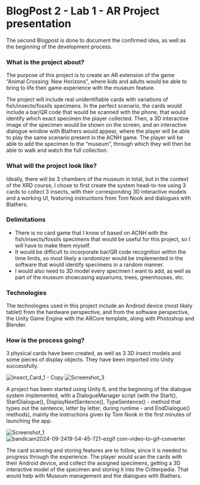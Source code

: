 # BlogPost 2 - Lab 1 - AR Project presentation

The second Blogpost is done to document the confirmed idea, as well as the beginning of the development process. 

### What is the project about?

The purpose of this project is to create an AR extension of the game “Animal Crossing: New Horizons”, where kids and adults would be able to bring to life their game experience with the museum feature.

The project will include real unidentifiable cards with variations of fish/insects/fossils specimens. In the perfect scenario, the cards would include a bar/QR code that would be scanned with the phone, that would identify which exact specimen the player collected. Then, a 3D interactive image of the specimen would be shown on the screen, and an interactive dialogue window with Blathers would appear, where the player will be able to play the same scenario present in the ACNH game. The player will be able to add the specimen to the “museum”, through which they will then be able to walk and watch the full collection. 

### What will the project look like?

Ideally, there will be 3 chambers of the museum in total, but in the context of the XRD course, I chose to first create the system head-to-toe using 3 cards to collect 3 insects, with their corresponding 3D interactive models and a working UI, featuring instructions from Tom Nook and dialogues with Blathers.

### Delimitations

- There is no card game that I know of based on ACNH with the fish/insects/fossils specimens that would be useful for this project, so I will have to make them myself.
- It would be difficult to incorporate bar/QR code recognition within the time limits, so most likely a randomizer would be implemented in the software that would identify specimens in a random manner. 
- I would also need to 3D model every specimen I want to add, as well as part of the museum showcasing aquariums, trees, greenhouses, etc.

### Technologies

The technologies used in this project include an Android device (most likely tablet) from the hardware perspective, and from the software perspective, the Unity Game Engine with the ARCore template, along with Photoshop and Blender. 

### How is the process going? 

3 physical cards have been created, as well as 3 3D insect models and some pieces of display objects. They have been imported into Unity successfully. 

![Insect_Card_1 - Copy](https://github.com/user-attachments/assets/fea23267-2c56-4118-9957-0cbda368df2f)
![Screenshot_3](https://github.com/user-attachments/assets/f6cecdc8-ed64-4834-bd8e-c31d813654de)

A project has been started using Unity 6, and the beginning of the dialogue system implemented, with a DialogueManager script (with the Start(), StartDialogue(), DisplayNextSentence(), TypeSentence() - method that types out the sentence, letter by letter, during runtime - and EndDialogue() methods), mainly the instructions given by Tom Nook in the first minutes of launching the app. 

![Screenshot_1](https://github.com/user-attachments/assets/1f3f56a4-4492-479b-8a45-81a32547a1e6)
![bandicam2024-09-2419-54-45-721-ezgif com-video-to-gif-converter](https://github.com/user-attachments/assets/f4448771-5057-44df-81a3-2c9f51965317)

The card scanning and storing features are to follow, since it is needed to progress through the experience. The player would scan the cards with their Android device, and collect the assigned specimens, getting a 3D interactive model of the specimen and storing it into the Critterpedia. That would help with Museum management and the dialogues with Blathers.  
